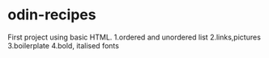 # odin-recipes
First project using basic HTML.
1.ordered and unordered list
2.links,pictures
3.boilerplate
4.bold, italised fonts